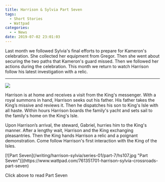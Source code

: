 ```yaml
---
title: Harrison & Sylvia Part Seven
tags:
  - Short Stories
  - Wattpad
categories:
  - - News
date: 2019-07-02 23:01:03
---
```


Last month we followed Sylvia's final efforts to prepare for Kameron's celebration. She collected her equipment from Gregor. Then she went about securing the two paths that Kameron's guard missed. Then we followed her actions during the celebration. This month we return to watch Harrison follow his latest investigation with a relic.<!-- more --><hr class="clear-both center-fade"/><div class="embedded-image-right">![](/writing/harrison-sylvia/series-01/harrison-sylvia-1.jpg)</div> 

Harrison is at home and receives a visit from the King's messenger. With a royal summons in hand, Harrison seeks out his father. His father takes the King’s missive and reviews it. Then he dispatches his son to King's Isle with all haste. Within hours Harrison boards the family's yacht and sets sail to the family's home on the King's Isle.

Upon Harrison’s arrival, the steward, Gabriel, hurries him to the King's manner. After a lengthy wait, Harrison and the King exchanging pleasantries. Then the King hands Harrison a relic and a poignant demonstration. Come follow Harrison's first interaction with the King of the Isles.

<div class="clear-both center">
[![Part Seven](/writing/harrison-sylvia/series-01/part-7/hs107.jpg "Part Seven")](https://www.wattpad.com/761351701-harrison-sylvia-crossroads-part-seven)<p>Click above to read Part Seven</p></div>